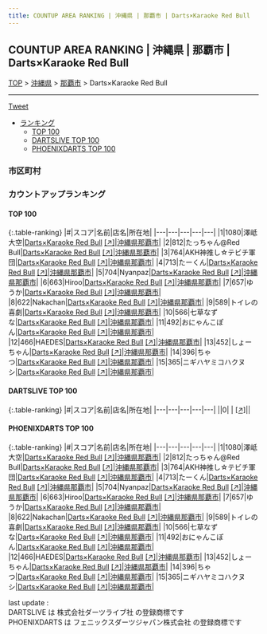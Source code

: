 ```yaml
---
title: COUNTUP AREA RANKING | 沖縄県 | 那覇市 | Darts×Karaoke Red Bull
---
```

## COUNTUP AREA RANKING | 沖縄県 | 那覇市 | Darts×Karaoke Red Bull

[TOP](/darts/rank/) > [沖縄県](/darts/rank/沖縄県/) > [那覇市](/darts/rank/沖縄県/那覇市/) > Darts×Karaoke Red Bull

___

<a href="https://twitter.com/share?ref_src=twsrc%5Etfw" data-text="COUNTUP AREA RANKING | 沖縄県那覇市Darts×Karaoke Red Bull" class="twitter-share-button" data-hashtags="DARTSLIVE,PHOENIXDARTS,darts,ダーツ" data-show-count="false">Tweet</a>

* [ランキング](#カウントアップランキング)
    * [TOP 100](#top-100)
    * [DARTSLIVE TOP 100](#dartslive-top-100)
    * [PHOENIXDARTS TOP 100](#phoenixdarts-top-100)

### 市区町村

<ul>

</ul>

### カウントアップランキング

#### TOP 100



{:.table-ranking}
|#|スコア|名前|店名|所在地|
|---|---|---|---|---|
|1|1080|<span class="rank-name-pd"><span class="pro-icon-pd"></span>澤岻 大空</span>|<a href="/darts/rank/shops/92316.html">Darts×Karaoke Red Bull</a> <a href="https://vs.phoenixdarts.com/jp/shop/shopDetailInfo/s_92316?s_seq=92316">[↗]</a>|<a href="/darts/rank/沖縄県/那覇市">沖縄県那覇市</a>|
|2|812|<span class="rank-name-pd">たっちゃん@Red Bull</span>|<a href="/darts/rank/shops/92316.html">Darts×Karaoke Red Bull</a> <a href="https://vs.phoenixdarts.com/jp/shop/shopDetailInfo/s_92316?s_seq=92316">[↗]</a>|<a href="/darts/rank/沖縄県/那覇市">沖縄県那覇市</a>|
|3|764|<span class="rank-name-pd">AKH神推し☆テビチ軍団</span>|<a href="/darts/rank/shops/92316.html">Darts×Karaoke Red Bull</a> <a href="https://vs.phoenixdarts.com/jp/shop/shopDetailInfo/s_92316?s_seq=92316">[↗]</a>|<a href="/darts/rank/沖縄県/那覇市">沖縄県那覇市</a>|
|4|713|<span class="rank-name-pd">たーくん</span>|<a href="/darts/rank/shops/92316.html">Darts×Karaoke Red Bull</a> <a href="https://vs.phoenixdarts.com/jp/shop/shopDetailInfo/s_92316?s_seq=92316">[↗]</a>|<a href="/darts/rank/沖縄県/那覇市">沖縄県那覇市</a>|
|5|704|<span class="rank-name-pd">Nyanpaz</span>|<a href="/darts/rank/shops/92316.html">Darts×Karaoke Red Bull</a> <a href="https://vs.phoenixdarts.com/jp/shop/shopDetailInfo/s_92316?s_seq=92316">[↗]</a>|<a href="/darts/rank/沖縄県/那覇市">沖縄県那覇市</a>|
|6|663|<span class="rank-name-pd">Hiroo</span>|<a href="/darts/rank/shops/92316.html">Darts×Karaoke Red Bull</a> <a href="https://vs.phoenixdarts.com/jp/shop/shopDetailInfo/s_92316?s_seq=92316">[↗]</a>|<a href="/darts/rank/沖縄県/那覇市">沖縄県那覇市</a>|
|7|657|<span class="rank-name-pd">ゆうか</span>|<a href="/darts/rank/shops/92316.html">Darts×Karaoke Red Bull</a> <a href="https://vs.phoenixdarts.com/jp/shop/shopDetailInfo/s_92316?s_seq=92316">[↗]</a>|<a href="/darts/rank/沖縄県/那覇市">沖縄県那覇市</a>|
|8|622|<span class="rank-name-pd">Nakachan</span>|<a href="/darts/rank/shops/92316.html">Darts×Karaoke Red Bull</a> <a href="https://vs.phoenixdarts.com/jp/shop/shopDetailInfo/s_92316?s_seq=92316">[↗]</a>|<a href="/darts/rank/沖縄県/那覇市">沖縄県那覇市</a>|
|9|589|<span class="rank-name-pd">トイレの喜劇</span>|<a href="/darts/rank/shops/92316.html">Darts×Karaoke Red Bull</a> <a href="https://vs.phoenixdarts.com/jp/shop/shopDetailInfo/s_92316?s_seq=92316">[↗]</a>|<a href="/darts/rank/沖縄県/那覇市">沖縄県那覇市</a>|
|10|566|<span class="rank-name-pd">七草なずな</span>|<a href="/darts/rank/shops/92316.html">Darts×Karaoke Red Bull</a> <a href="https://vs.phoenixdarts.com/jp/shop/shopDetailInfo/s_92316?s_seq=92316">[↗]</a>|<a href="/darts/rank/沖縄県/那覇市">沖縄県那覇市</a>|
|11|492|<span class="rank-name-pd">おにゃんこぽん</span>|<a href="/darts/rank/shops/92316.html">Darts×Karaoke Red Bull</a> <a href="https://vs.phoenixdarts.com/jp/shop/shopDetailInfo/s_92316?s_seq=92316">[↗]</a>|<a href="/darts/rank/沖縄県/那覇市">沖縄県那覇市</a>|
|12|466|<span class="rank-name-pd">HAEDES</span>|<a href="/darts/rank/shops/92316.html">Darts×Karaoke Red Bull</a> <a href="https://vs.phoenixdarts.com/jp/shop/shopDetailInfo/s_92316?s_seq=92316">[↗]</a>|<a href="/darts/rank/沖縄県/那覇市">沖縄県那覇市</a>|
|13|452|<span class="rank-name-pd">しょーちゃん</span>|<a href="/darts/rank/shops/92316.html">Darts×Karaoke Red Bull</a> <a href="https://vs.phoenixdarts.com/jp/shop/shopDetailInfo/s_92316?s_seq=92316">[↗]</a>|<a href="/darts/rank/沖縄県/那覇市">沖縄県那覇市</a>|
|14|396|<span class="rank-name-pd">ちゃつ</span>|<a href="/darts/rank/shops/92316.html">Darts×Karaoke Red Bull</a> <a href="https://vs.phoenixdarts.com/jp/shop/shopDetailInfo/s_92316?s_seq=92316">[↗]</a>|<a href="/darts/rank/沖縄県/那覇市">沖縄県那覇市</a>|
|15|365|<span class="rank-name-pd">ニギハヤミコハクヌシ</span>|<a href="/darts/rank/shops/92316.html">Darts×Karaoke Red Bull</a> <a href="https://vs.phoenixdarts.com/jp/shop/shopDetailInfo/s_92316?s_seq=92316">[↗]</a>|<a href="/darts/rank/沖縄県/那覇市">沖縄県那覇市</a>|


#### DARTSLIVE TOP 100



{:.table-ranking}
|#|スコア|名前|店名|所在地|
|---|---|---|---|---|
||0|<span class="rank-name-dl"> </span>|<a href="/darts/rank/shops/.html"></a> <a href="">[↗]</a>|<a href="/darts/rank//"></a>|


#### PHOENIXDARTS TOP 100



{:.table-ranking}
|#|スコア|名前|店名|所在地|
|---|---|---|---|---|
|1|1080|<span class="rank-name-pd"><span class="pro-icon-pd"></span>澤岻 大空</span>|<a href="/darts/rank/shops/92316.html">Darts×Karaoke Red Bull</a> <a href="https://vs.phoenixdarts.com/jp/shop/shopDetailInfo/s_92316?s_seq=92316">[↗]</a>|<a href="/darts/rank/沖縄県/那覇市">沖縄県那覇市</a>|
|2|812|<span class="rank-name-pd">たっちゃん@Red Bull</span>|<a href="/darts/rank/shops/92316.html">Darts×Karaoke Red Bull</a> <a href="https://vs.phoenixdarts.com/jp/shop/shopDetailInfo/s_92316?s_seq=92316">[↗]</a>|<a href="/darts/rank/沖縄県/那覇市">沖縄県那覇市</a>|
|3|764|<span class="rank-name-pd">AKH神推し☆テビチ軍団</span>|<a href="/darts/rank/shops/92316.html">Darts×Karaoke Red Bull</a> <a href="https://vs.phoenixdarts.com/jp/shop/shopDetailInfo/s_92316?s_seq=92316">[↗]</a>|<a href="/darts/rank/沖縄県/那覇市">沖縄県那覇市</a>|
|4|713|<span class="rank-name-pd">たーくん</span>|<a href="/darts/rank/shops/92316.html">Darts×Karaoke Red Bull</a> <a href="https://vs.phoenixdarts.com/jp/shop/shopDetailInfo/s_92316?s_seq=92316">[↗]</a>|<a href="/darts/rank/沖縄県/那覇市">沖縄県那覇市</a>|
|5|704|<span class="rank-name-pd">Nyanpaz</span>|<a href="/darts/rank/shops/92316.html">Darts×Karaoke Red Bull</a> <a href="https://vs.phoenixdarts.com/jp/shop/shopDetailInfo/s_92316?s_seq=92316">[↗]</a>|<a href="/darts/rank/沖縄県/那覇市">沖縄県那覇市</a>|
|6|663|<span class="rank-name-pd">Hiroo</span>|<a href="/darts/rank/shops/92316.html">Darts×Karaoke Red Bull</a> <a href="https://vs.phoenixdarts.com/jp/shop/shopDetailInfo/s_92316?s_seq=92316">[↗]</a>|<a href="/darts/rank/沖縄県/那覇市">沖縄県那覇市</a>|
|7|657|<span class="rank-name-pd">ゆうか</span>|<a href="/darts/rank/shops/92316.html">Darts×Karaoke Red Bull</a> <a href="https://vs.phoenixdarts.com/jp/shop/shopDetailInfo/s_92316?s_seq=92316">[↗]</a>|<a href="/darts/rank/沖縄県/那覇市">沖縄県那覇市</a>|
|8|622|<span class="rank-name-pd">Nakachan</span>|<a href="/darts/rank/shops/92316.html">Darts×Karaoke Red Bull</a> <a href="https://vs.phoenixdarts.com/jp/shop/shopDetailInfo/s_92316?s_seq=92316">[↗]</a>|<a href="/darts/rank/沖縄県/那覇市">沖縄県那覇市</a>|
|9|589|<span class="rank-name-pd">トイレの喜劇</span>|<a href="/darts/rank/shops/92316.html">Darts×Karaoke Red Bull</a> <a href="https://vs.phoenixdarts.com/jp/shop/shopDetailInfo/s_92316?s_seq=92316">[↗]</a>|<a href="/darts/rank/沖縄県/那覇市">沖縄県那覇市</a>|
|10|566|<span class="rank-name-pd">七草なずな</span>|<a href="/darts/rank/shops/92316.html">Darts×Karaoke Red Bull</a> <a href="https://vs.phoenixdarts.com/jp/shop/shopDetailInfo/s_92316?s_seq=92316">[↗]</a>|<a href="/darts/rank/沖縄県/那覇市">沖縄県那覇市</a>|
|11|492|<span class="rank-name-pd">おにゃんこぽん</span>|<a href="/darts/rank/shops/92316.html">Darts×Karaoke Red Bull</a> <a href="https://vs.phoenixdarts.com/jp/shop/shopDetailInfo/s_92316?s_seq=92316">[↗]</a>|<a href="/darts/rank/沖縄県/那覇市">沖縄県那覇市</a>|
|12|466|<span class="rank-name-pd">HAEDES</span>|<a href="/darts/rank/shops/92316.html">Darts×Karaoke Red Bull</a> <a href="https://vs.phoenixdarts.com/jp/shop/shopDetailInfo/s_92316?s_seq=92316">[↗]</a>|<a href="/darts/rank/沖縄県/那覇市">沖縄県那覇市</a>|
|13|452|<span class="rank-name-pd">しょーちゃん</span>|<a href="/darts/rank/shops/92316.html">Darts×Karaoke Red Bull</a> <a href="https://vs.phoenixdarts.com/jp/shop/shopDetailInfo/s_92316?s_seq=92316">[↗]</a>|<a href="/darts/rank/沖縄県/那覇市">沖縄県那覇市</a>|
|14|396|<span class="rank-name-pd">ちゃつ</span>|<a href="/darts/rank/shops/92316.html">Darts×Karaoke Red Bull</a> <a href="https://vs.phoenixdarts.com/jp/shop/shopDetailInfo/s_92316?s_seq=92316">[↗]</a>|<a href="/darts/rank/沖縄県/那覇市">沖縄県那覇市</a>|
|15|365|<span class="rank-name-pd">ニギハヤミコハクヌシ</span>|<a href="/darts/rank/shops/92316.html">Darts×Karaoke Red Bull</a> <a href="https://vs.phoenixdarts.com/jp/shop/shopDetailInfo/s_92316?s_seq=92316">[↗]</a>|<a href="/darts/rank/沖縄県/那覇市">沖縄県那覇市</a>|


<div class="footer border-top border-gray-light mt-5 pt-3 text-right text-gray">
    last update : <span style="font-weight: italic" id="foot_last_modified"></span><br />
    DARTSLIVE は 株式会社ダーツライブ社 の登録商標です<br />
    PHOENIXDARTS は フェニックスダーツジャパン株式会社 の登録商標です<br />
</div>

<script src="https://cdnjs.cloudflare.com/ajax/libs/jquery.tablesorter/2.31.3/js/jquery.tablesorter.min.js" integrity="sha512-qzgd5cYSZcosqpzpn7zF2ZId8f/8CHmFKZ8j7mU4OUXTNRd5g+ZHBPsgKEwoqxCtdQvExE5LprwwPAgoicguNg==" crossorigin="anonymous" referrerpolicy="no-referrer"></script>
<link rel="stylesheet" href="https://cdnjs.cloudflare.com/ajax/libs/jquery.tablesorter/2.31.3/css/theme.default.min.css" integrity="sha512-wghhOJkjQX0Lh3NSWvNKeZ0ZpNn+SPVXX1Qyc9OCaogADktxrBiBdKGDoqVUOyhStvMBmJQ8ZdMHiR3wuEq8+w==" crossorigin="anonymous" referrerpolicy="no-referrer" />
<script>
$(function() {
    $(".table-ranking").tablesorter({sortList:[[0, 0]]});
    $("#foot_last_modified").text(formatDate(new Date(document.lastModified), 'yyyy-MM-dd HH:mm:ss'));
});
</script>

<script async src="https://platform.twitter.com/widgets.js" charset="utf-8"></script>